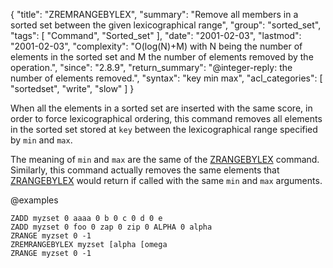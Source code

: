 {
  "title": "ZREMRANGEBYLEX",
  "summary": "Remove all members in a sorted set between the given lexicographical range",
  "group": "sorted_set",
  "tags": [
    "Command",
    "Sorted_set"
  ],
  "date": "2001-02-03",
  "lastmod": "2001-02-03",
  "complexity": "O(log(N)+M) with N being the number of elements in the sorted set and M the number of elements removed by the operation.",
  "since": "2.8.9",
  "return_summary": "@integer-reply: the number of elements removed.",
  "syntax": "key min max",
  "acl_categories": [
    "sortedset",
    "write",
    "slow"
  ]
}

When all the elements in a sorted set are inserted with the same score, in order to force lexicographical ordering, this command removes all elements in the sorted set stored at `key` between the lexicographical range specified by `min` and `max`.

The meaning of `min` and `max` are the same of the [ZRANGEBYLEX](/commands/zrangebylex) command. Similarly, this command actually removes the same elements that [ZRANGEBYLEX](/commands/zrangebylex) would return if called with the same `min` and `max` arguments.

@examples

```cli
ZADD myzset 0 aaaa 0 b 0 c 0 d 0 e
ZADD myzset 0 foo 0 zap 0 zip 0 ALPHA 0 alpha
ZRANGE myzset 0 -1
ZREMRANGEBYLEX myzset [alpha [omega
ZRANGE myzset 0 -1
```

